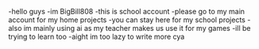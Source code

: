 -hello guys
-im BigBill808
-this is school account
-please go to my main account for my home projects
-you can stay here for my school projects
-also im mainly using ai as my teacher makes us use it for my games
-ill be trying to learn too
-aight im too lazy to write more cya
